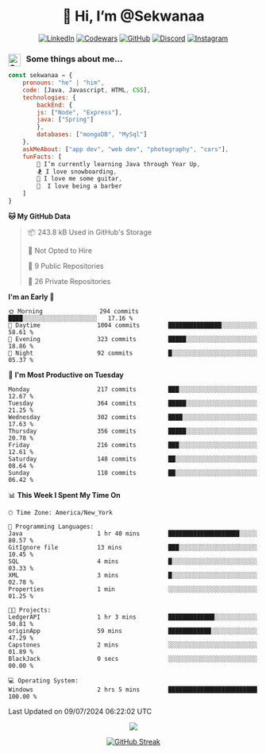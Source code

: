 <h1 align="center" style="font-size = 20px;">👋 Hi, I’m @Sekwanaa</h1>

<div align="center">
	
<a href="https://www.linkedin.com/in/chrisskchia/" target="blank">![LinkedIn](https://img.shields.io/badge/linkedin-%230077B5.svg?style=for-the-badge&logo=linkedin&logoColor=white)</a>
<a href="https://www.codewars.com/users/sekwanaa" target="blank">![Codewars](https://img.shields.io/badge/Codewars-B1361E?style=for-the-badge&logo=codewars&logoColor=grey)</a>
<a href="https://github.com/sekwanaa" target="blank">![GitHub](https://img.shields.io/badge/github-%23121011.svg?style=for-the-badge&logo=github&logoColor=white)</a>
<a href="https://discordapp.com/users/181891769414189056" target="blank">![Discord](https://img.shields.io/badge/Discord-%235865F2.svg?style=for-the-badge&logo=discord&logoColor=white)</a>
<a href="https://www.instagram.com/sekwanaa/" target="blank">![Instagram](https://img.shields.io/badge/Instagram-%23E4405F.svg?style=for-the-badge&logo=Instagram&logoColor=white)</a>

</div>

### <img align="left" alt="Coding" height="25" src="https://media.tenor.com/2aSuT7p_a_UAAAAi/peachcat-cat.gif"> &nbsp; Some things about me...

``` javascript
const sekwanaa = {
	pronouns: "he" | "him",
	code: [Java, Javascript, HTML, CSS],
	technologies: {
		backEnd: {
		js: ["Node", "Express"],
		java: ["Spring"]
		},
		databases: ["mongoDB", "MySql"]
	},
 	askMeAbout: ["app dev", "web dev", "photography", "cars"],
 	funFacts: [
		🌱 I’m currently learning Java through Year Up,
		🏂 I love snowboarding,
		🎸 I love me some guitar,
		💈  I love being a barber
	]
}
```
<!--Github Stats-->

<!--START_SECTION:waka-->
**🐱 My GitHub Data** 

> 📦 243.8 kB Used in GitHub's Storage 
 > 
> 🚫 Not Opted to Hire
 > 
> 📜 9 Public Repositories 
 > 
> 🔑 26 Private Repositories 
 > 
**I'm an Early 🐤** 

```text
🌞 Morning                294 commits         ████░░░░░░░░░░░░░░░░░░░░░   17.16 % 
🌆 Daytime                1004 commits        ███████████████░░░░░░░░░░   58.61 % 
🌃 Evening                323 commits         █████░░░░░░░░░░░░░░░░░░░░   18.86 % 
🌙 Night                  92 commits          █░░░░░░░░░░░░░░░░░░░░░░░░   05.37 % 
```
📅 **I'm Most Productive on Tuesday** 

```text
Monday                   217 commits         ███░░░░░░░░░░░░░░░░░░░░░░   12.67 % 
Tuesday                  364 commits         █████░░░░░░░░░░░░░░░░░░░░   21.25 % 
Wednesday                302 commits         ████░░░░░░░░░░░░░░░░░░░░░   17.63 % 
Thursday                 356 commits         █████░░░░░░░░░░░░░░░░░░░░   20.78 % 
Friday                   216 commits         ███░░░░░░░░░░░░░░░░░░░░░░   12.61 % 
Saturday                 148 commits         ██░░░░░░░░░░░░░░░░░░░░░░░   08.64 % 
Sunday                   110 commits         ██░░░░░░░░░░░░░░░░░░░░░░░   06.42 % 
```


📊 **This Week I Spent My Time On** 

```text
🕑︎ Time Zone: America/New_York

💬 Programming Languages: 
Java                     1 hr 40 mins        ████████████████████░░░░░   80.57 % 
GitIgnore file           13 mins             ███░░░░░░░░░░░░░░░░░░░░░░   10.45 % 
SQL                      4 mins              █░░░░░░░░░░░░░░░░░░░░░░░░   03.33 % 
XML                      3 mins              █░░░░░░░░░░░░░░░░░░░░░░░░   02.78 % 
Properties               1 min               ░░░░░░░░░░░░░░░░░░░░░░░░░   01.25 % 

🐱‍💻 Projects: 
LedgerAPI                1 hr 3 mins         █████████████░░░░░░░░░░░░   50.81 % 
originApp                59 mins             ████████████░░░░░░░░░░░░░   47.29 % 
Capstones                2 mins              ░░░░░░░░░░░░░░░░░░░░░░░░░   01.89 % 
BlackJack                0 secs              ░░░░░░░░░░░░░░░░░░░░░░░░░   00.00 % 

💻 Operating System: 
Windows                  2 hrs 5 mins        █████████████████████████   100.00 % 
```


 Last Updated on 09/07/2024 06:22:02 UTC
<!--END_SECTION:waka-->


<div align="center">
	
![](https://komarev.com/ghpvc/?username=sekwanaa&label=GITHUB-VISITORS&style=for-the-badge&abbreviated=true)

<div>

[![GitHub Streak](https://github-readme-streak-stats.herokuapp.com/?user=sekwanaa)](https://git.io/streak-stats)
 
</div>
 
</div>


<!---
# CERTIFICATES
### Google IT Automation with Python Specialization

>***Coursera --- Issued September 2022***
Online certificate issued by Coursera building skills using Git, Github, and Python

### Google IT Support Certificate
>***Coursera --- Issued November 2021***
Online certificate issued by Coursera building foundational skills including
troubleshooting and customer service, networking, operating systems, system
administration, and security.
--->

<!---
Jiggly-sensation/Jiggly-sensation is a ✨ special ✨ repository because its `README.md` (this file) appears on your GitHub profile.
You can click the Preview link to take a look at your changes.
--->


